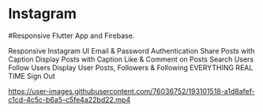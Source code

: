 # Instagram
#Responsive Flutter App and Firebase.


 Responsive Instagram UI
 Email & Password Authentication
 Share Posts with Caption
 Display Posts with Caption
 Like & Comment on Posts
 Search Users
 Follow Users
 Display User Posts, Followers & Following
 EVERYTHING REAL TIME
 Sign Out


https://user-images.githubusercontent.com/76036752/193101518-a1d8afef-c1cd-4c5c-b6a5-c5fe4a22bd22.mp4
